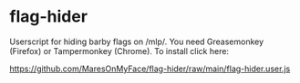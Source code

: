 # flag-hider
Userscript for hiding barby flags on /mlp/. You need Greasemonkey (Firefox) or Tampermonkey (Chrome). To install click here:

https://github.com/MaresOnMyFace/flag-hider/raw/main/flag-hider.user.js
